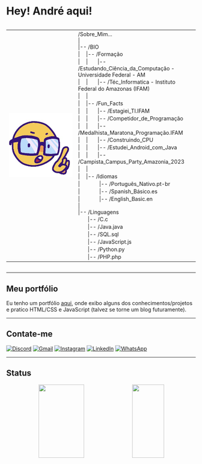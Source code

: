 # Hey! André aqui!

<div style="overflow-x:auto">
<table>  <tr>
  <td style="min-width: 155px;min-heigth: 155px">
    <img src="nerd_emoji!.png" alt="Nerd Emoji" style="min-width:100%;min-height:100%">
  </td>
  <td>
    /Sobre_Mim... <br>
    | <br>
    |-- /BIO <br>
    |ㅤ |-- /Formação <br>
    |ㅤ |ㅤㅤ|-- /Estudando_Ciência_da_Computação - Universidade Federal - AM<br>
    |ㅤ |ㅤㅤ|-- /Téc_Informatica - Instituto Federal do Amazonas (IFAM) <br>
    |ㅤ | <br>
    |ㅤ |-- /Fun_Facts <br>
    |ㅤ |ㅤㅤ|-- /Estagiei_TI.IFAM <br>
    |ㅤ |ㅤㅤ|-- /Competidor_de_Programação <br>
    |ㅤ |ㅤㅤ|-- /Medalhista_Maratona_Programação.IFAM <br>
    |ㅤ |ㅤㅤ|-- /Construindo_CPU <br>
    |ㅤ |ㅤㅤ|-- /Estudei_Android_com_Java <br>
    |ㅤ |ㅤㅤ|-- /Campista_Campus_Party_Amazonia_2023 <br>
    |ㅤ | <br>
    |ㅤ |-- /Idiomas <br>
    |ㅤㅤㅤㅤ|-- /Português_Nativo.pt-br <br>
    |ㅤㅤㅤㅤ|-- /Spanish_Básico.es <br>
    |ㅤㅤㅤㅤ|-- /English_Basic.en <br>
    | <br>
    |-- /Linguagens <br>
    ㅤㅤ|-- /C.c <br>
    ㅤㅤ|-- /Java.java <br>
    ㅤㅤ|-- /SQL.sql <br>
    ㅤㅤ|-- /JavaScript.js <br>
    ㅤㅤ|-- /Python.py <br>
    ㅤㅤ|-- /PHP.php <br>
  </td>
</table>
</div>

---

## Meu portfólio

Eu tenho um portfólio [aqui](https://andrekaled.vercel.app/), onde exibo alguns dos conhecimentos/projetos e pratico HTML/CSS e JavaScript (talvez se torne um blog futuramente).

---

## Contate-me

[![Discord](https://img.shields.io/badge/Discord-%235865F2.svg?style=for-the-badge&logo=discord&logoColor=white)](https://discord.com/channels/@me/756650873073041428) [![Gmail](https://img.shields.io/badge/Gmail-D14836?style=for-the-badge&logo=gmail&logoColor=white)](mailto:andrekaled9@gmail.com) [![Instagram](https://img.shields.io/badge/Instagram-%23E4405F.svg?style=for-the-badge&logo=Instagram&logoColor=white)](https://instagram.com/andre.kaled) [![LinkedIn](https://img.shields.io/badge/linkedin-%230077B5.svg?style=for-the-badge&logo=linkedin&logoColor=white)](https://www.linkedin.com/in/andr%C3%A9-kaled) [![WhatsApp](https://img.shields.io/badge/WhatsApp-25D366?style=for-the-badge&logo=whatsapp&logoColor=white)](https://wa.me/92994392152)

---

## Status

<div align="center">
  <img width='49%' height=195px src='https://leetcard.jacoblin.cool/andrekaled9?theme=nord&font=Abel'>
  <img width='41%' height=195px src='https://github-readme-stats.vercel.app/api/top-langs/?username=AndreKaled&layout=compact&theme=tokyonight&locale=pt-br'>
</div>
